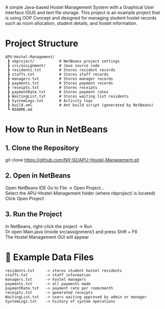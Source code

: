 A simple Java-based Hostel Management System with a Graphical User Interface (GUI) and text file storage.
This project is an example project that is using OOP Concept and designed for managing student hostel records such as room allocation, student details, and hostel information.

# Project Structure
```text
APU-Hostel-Management/
 ┣ nbproject/           # NetBeans project settings
 ┣ src/assignment/      # Java source code
 ┣ residents.txt        # Stores resident records
 ┣ staffs.txt           # Stores staff records
 ┣ managers.txt         # Stores manager records
 ┣ payments.txt         # Stores payment records
 ┣ receipts.txt         # Stores receipts
 ┣ paymentRate.txt      # Stores payment rates
 ┣ WaitingList.txt      # Stores waiting list residents
 ┣ SystemLogs.txt       # Activity logs
 ┣ build.xml            # Ant build script (generated by NetBeans)
 ┗ README.md
```

# How to Run in NetBeans
## 1️. Clone the Repository
git clone https://github.com/NX-92/APU-Hostel-Management.git  

## 2️. Open in NetBeans
Open NetBeans IDE
Go to File → Open Project…  
Select the APU-Hostel-Management folder (where nbproject/ is located)  
Click Open Project  

## 3️. Run the Project
In NetBeans, right-click the project → Run  
Or open Main.java (inside src/assignment/) and press Shift + F6  
The Hostel Management GUI will appear  

# 📖 Example Data Files
```text
residents.txt     -> stores student hostel residents
staffs.txt        -> staff information
managers.txt      -> hostel managers
payments.txt      -> all payments made
paymentRate.txt   -> payment rate per room/month
receipts.txt      -> generated receipts
WaitingList.txt   -> users waiting approved by admin or manager
SystemLogs.txt    -> history of system operations
```
